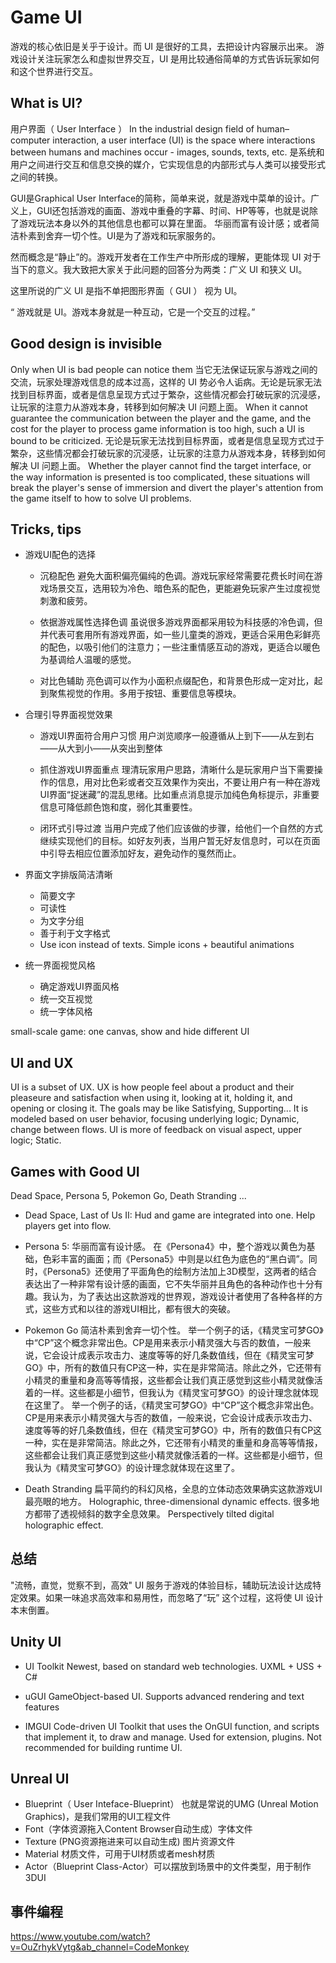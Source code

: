 # Game UI
游戏的核心依旧是关乎于设计。而 UI 是很好的工具，去把设计内容展示出来。 游戏设计关注玩家怎么和虚拟世界交互，UI 是用比较通俗简单的方式告诉玩家如何和这个世界进行交互。
## What is UI?

用户界面（ User Interface ）
In the industrial design field of human–computer interaction, a user interface (UI) is the space where interactions between humans and machines occur - images, sounds, texts, etc.
是系统和用户之间进行交互和信息交换的媒介，它实现信息的内部形式与人类可以接受形式之间的转换。

GUI是Graphical User Interface的简称，简单来说，就是游戏中菜单的设计。广义上，GUI还包括游戏的画面、游戏中重叠的字幕、时间、HP等等，也就是说除了游戏玩法本身以外的其他信息也都可以算在里面。
华丽而富有设计感；或者简洁朴素到舍弃一切个性。UI是为了游戏和玩家服务的。

然而概念是“静止”的。游戏开发者在工作生产中所形成的理解，更能体现 UI 对于当下的意义。我大致把大家关于此问题的回答分为两类：广义 UI 和狭义 UI。

这里所说的广义 UI 是指不单把图形界面（ GUI ） 视为 UI。

“ 游戏就是 UI。游戏本身就是一种互动，它是一个交互的过程。”

## Good design is invisible

Only when UI is bad people can notice them
当它无法保证玩家与游戏之间的交流，玩家处理游戏信息的成本过高，这样的 UI 势必令人诟病。无论是玩家无法找到目标界面，或者是信息呈现方式过于繁杂，这些情况都会打破玩家的沉浸感，让玩家的注意力从游戏本身，转移到如何解决 UI 问题上面。
When it cannot guarantee the communication between the player and the game, and the cost for the player to process game information is too high, such a UI is bound to be criticized. 
无论是玩家无法找到目标界面，或者是信息呈现方式过于繁杂，这些情况都会打破玩家的沉浸感，让玩家的注意力从游戏本身，转移到如何解决 UI 问题上面。
Whether the player cannot find the target interface, or the way information is presented is too complicated, these situations will break the player's sense of immersion and divert the player's attention from the game itself to how to solve UI problems.


## Tricks, tips

- 游戏UI配色的选择
    - 沉稳配色
    避免大面积偏亮偏纯的色调。游戏玩家经常需要花费长时间在游戏场景交互，选用较为冷色、暗色系的配色，更能避免玩家产生过度视觉刺激和疲劳。

    - 依据游戏属性选择色调
    虽说很多游戏界面都采用较为科技感的冷色调，但并代表可套用所有游戏界面，如一些儿童类的游戏，更适合采用色彩鲜亮的配色，以吸引他们的注意力；一些注重情感互动的游戏，更适合以暖色为基调给人温暖的感觉。

    - 对比色辅助
    亮色调可以作为小面积点缀配色，和背景色形成一定对比，起到聚焦视觉的作用。多用于按钮、重要信息等模块。

- 合理引导界面视觉效果
    - 游戏UI界面符合用户习惯
    用户浏览顺序一般遵循从上到下——从左到右——从大到小——从突出到整体

    - 抓住游戏UI界面重点
    理清玩家用户思路，清晰什么是玩家用户当下需要操作的信息，用对比色彩或者交互效果作为突出，不要让用户有一种在游戏UI界面“捉迷藏”的混乱思绪。比如重点消息提示加纯色角标提示，非重要信息可降低颜色饱和度，弱化其重要性。

    - 闭环式引导过渡
    当用户完成了他们应该做的步骤，给他们一个自然的方式继续实现他们的目标。如好友列表，当用户暂无好友信息时，可以在页面中引导去相应位置添加好友，避免动作的戛然而止。

- 界面文字排版简洁清晰
    - 简要文字
    - 可读性
    - 为文字分组
    - 善于利于文字格式
    - Use icon instead of texts.
    Simple icons + beautiful animations
- 统一界面视觉风格
    - 确定游戏UI界面风格
    - 统一交互视觉
    - 统一字体风格

small-scale game: one canvas, show and hide different UI

## UI and UX

UI is a subset of UX. 
UX is how people feel about a product and their pleaseure and satisfaction when using it, looking at it, holding it, and opening or closing it. The goals may be like Satisfying, Supporting... It is modeled based on user behavior, focusing underlying logic; Dynamic, change between flows.
UI is more of feedback on visual aspect, upper logic; Static.

## Games with Good UI

Dead Space, Persona 5, Pokemon Go, Death Stranding ...

- Dead Space, Last of Us II:
Hud and game are integrated into one. Help players get into flow.

- Persona 5:
华丽而富有设计感。
在《Persona4》中，整个游戏以黄色为基础，色彩丰富的画面；而《Persona5》中则是以红色为底色的“黑白调”。同时，《Persona5》还使用了平面角色的绘制方法加上3D模型，这两者的结合表达出了一种非常有设计感的画面，它不失华丽并且角色的各种动作也十分有趣。我认为，为了表达出这款游戏的世界观，游戏设计者使用了各种各样的方式，这些方式和以往的游戏UI相比，都有很大的突破。

- Pokemon Go
简洁朴素到舍弃一切个性。
举一个例子的话，《精灵宝可梦GO》中“CP”这个概念非常出色。CP是用来表示小精灵强大与否的数值，一般来说，它会设计成表示攻击力、速度等等的好几条数值线，但在《精灵宝可梦GO》中，所有的数值只有CP这一种，实在是非常简洁。除此之外，它还带有小精灵的重量和身高等等情报，这些都会让我们真正感觉到这些小精灵就像活着的一样。这些都是小细节，但我认为《精灵宝可梦GO》的设计理念就体现在这里了。
举一个例子的话，《精灵宝可梦GO》中“CP”这个概念非常出色。CP是用来表示小精灵强大与否的数值，一般来说，它会设计成表示攻击力、速度等等的好几条数值线，但在《精灵宝可梦GO》中，所有的数值只有CP这一种，实在是非常简洁。除此之外，它还带有小精灵的重量和身高等等情报，这些都会让我们真正感觉到这些小精灵就像活着的一样。这些都是小细节，但我认为《精灵宝可梦GO》的设计理念就体现在这里了。

- Death Stranding
扁平简约的科幻风格，全息的立体动态效果确实这款游戏UI最亮眼的地方。
Holographic, three-dimensional dynamic effects. 
很多地方都带了透视倾斜的数字全息效果。
Perspectively tilted digital holographic effect.

## 总结

"流畅，直觉，觉察不到，高效"
UI 服务于游戏的体验目标，辅助玩法设计达成特定效果。如果一味追求高效率和易用性，而忽略了“玩” 这个过程，这将使 UI 设计本末倒置。


## Unity UI

- UI Toolkit
Newest, based on standard web technologies. UXML + USS + C#

- uGUI
GameObject-based UI. Supports advanced rendering and text features

- IMGUI
Code-driven UI Toolkit that uses the OnGUI function, and scripts that implement it, to draw and manage. Used for extension, plugins. Not recommended for building runtime UI.


## Unreal UI

- Blueprint（ User Inteface-Blueprint） 也就是常说的UMG (Unreal Motion Graphics)，是我们常用的UI工程文件 
- Font（字体资源拖入Content Browser自动生成）字体文件
- Texture (PNG资源拖进来可以自动生成) 图片资源文件
- Material 材质文件，可用于UI材质或者mesh材质
- Actor（Blueprint Class-Actor）可以摆放到场景中的文件类型，用于制作3DUI

## 事件编程

https://www.youtube.com/watch?v=OuZrhykVytg&ab_channel=CodeMonkey